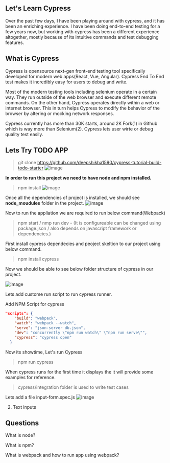 Let's Learn Cypress
---------------------
Over the past few days, I have been playing around with cypress, and it has been an enriching experience. I have been doing end-to-end testing for a few years now, but working with cypress has been a different experience altogether, mostly because of its intuitive commands and test debugging features. 

What is Cypress
------------------
Cypress is opensource next-gen front-end testing tool specifically developed for modern web apps(React, Vue, Angular). Cypress End To End test makes it incredibly easy for users to debug and write.

Most of the modern testing tools including selenium operate in a certain way. They run outside of the web browser and execute different remote commands.
On the other hand, Cypress operates directly within a web or internet browser. This in turn helps Cypress to modify the behavior of the browser by altering or mocking network responses.

Cypress currently has more than 30K starts, around 2K Fork(1) in Github which is way more than Selenium(2). Cypress lets user wirte or debug quality test easily. 

Lets Try TODO APP
-----------------

> git clone https://github.com/deepshikha1590/cypress-tutorial-build-todo-starter
![image](https://user-images.githubusercontent.com/2181212/122682975-b004cb00-d1fc-11eb-9ba5-c2f01d2646ea.png)

**In order to run this project we need to have node and npm installed.**

> npm install
 ![image](https://user-images.githubusercontent.com/2181212/122683007-eb06fe80-d1fc-11eb-9629-f4989b23f534.png)

Once all the dependencies of project is installed, we should see **node_moudules** folder in the project.
![image](https://user-images.githubusercontent.com/2181212/122683049-40dba680-d1fd-11eb-81a3-85e61525058f.png)

Now to run the appliation we are required to run below command(Webpack)
> npm start / nmp run dev - (It is configureable can be changed using package.json / also depends on javascript framework or dependencies.)

First install cypress dependecies and peoject skeltion to our project using below command.
> npm install cypress

Now we should be able to see below folder structure of cypress in our project.

![image](https://user-images.githubusercontent.com/2181212/122683266-67e6a800-d1fe-11eb-9cbe-c80e127710ab.png)


Lets add custome run script to run cypress runner.

Add NPM Script for cypress
```json
"scripts": {
    "build": "webpack",
    "watch": "webpack --watch",
    "serve": "json-server db.json",
    "dev": "concurrently \"npm run watch\" \"npm run serve\"",
    "cypress": "cypress open"
  }
```

Now its showtime, Let's run Cypress
> npm run cypress

When cypress runs for the first time it displays the it will provide some examples for reference.

> cypress/integration folder is used to write test cases

Lets add a file
    input-form.spec.js
![image](https://user-images.githubusercontent.com/2181212/122683315-b5631500-d1fe-11eb-8683-45670f3ffd18.png)

2. Text inputs


Questions
----------

What is node?

What is npm?

What is webpack and how to run app using webpack?
